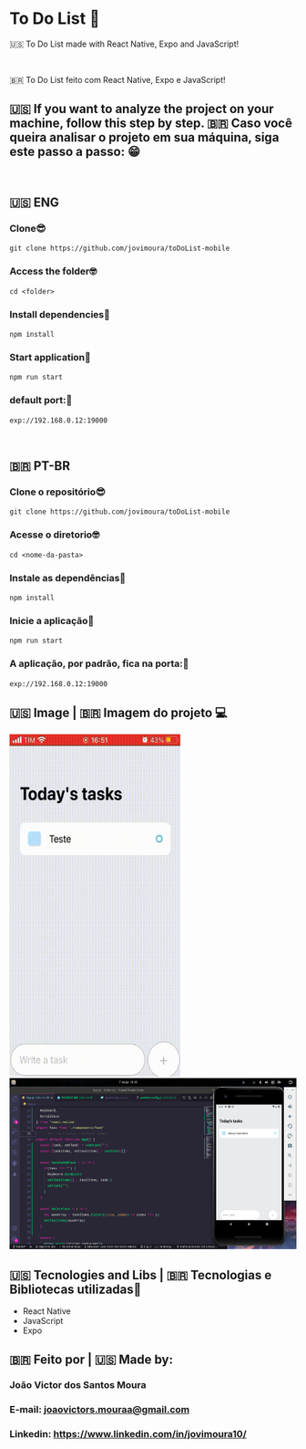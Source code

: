 # To Do List 📱

<p>
  🇺🇸 To Do List made with React Native, Expo and JavaScript!
</p>

<br />

<p>
  🇧🇷 To Do List feito com React Native, Expo e JavaScript!
</p>

## 🇺🇸 If you want to analyze the project on your machine, follow this step by step. 🇧🇷 Caso você queira analisar o projeto em sua máquina, siga este passo a passo: 😁

<br />

## 🇺🇸 ENG

### Clone😎

```
git clone https://github.com/jovimoura/toDoList-mobile
```

### Access the folder🤓

```
cd <folder>
```
### Install dependencies🤠

```
npm install
```
### Start application🤩

```
npm run start
```
### default port:🤗

```
exp://192.168.0.12:19000
```

<br>

## 🇧🇷 PT-BR

### Clone o repositório😎

```
git clone https://github.com/jovimoura/toDoList-mobile
```

### Acesse o diretorio🤓

```
cd <nome-da-pasta>
```
### Instale as dependências🤠
```
npm install
```
### Inicie a aplicação🤩
```
npm run start
```
### A aplicação, por padrão, fica na porta:🤗

```
exp://192.168.0.12:19000
```

## 🇺🇸 Image | 🇧🇷 Imagem do projeto  💻

<img style="width: 300px; height: 600px " src="./assets/images/gifs/gif.gif">

<img style="width: 600px; height: 300px" src="./assets/images/print.png">


##  🇺🇸 Tecnologies and Libs | 🇧🇷 Tecnologias e Bibliotecas utilizadas🦉

<ul>
    <li>React Native</li>
    <li>JavaScript</li>
    <li>Expo</li>
</ul>

##  🇧🇷 Feito por | 🇺🇸 Made by:

### João Victor dos Santos Moura
### E-mail: joaovictors.mouraa@gmail.com
### Linkedin: https://www.linkedin.com/in/jovimoura10/
